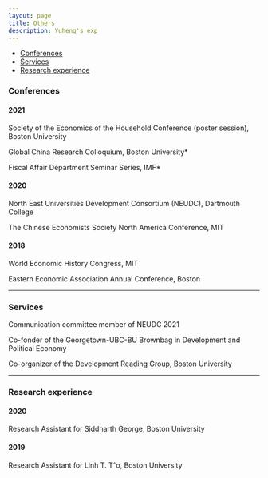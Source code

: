 ```yaml
---
layout: page
title: Others
description: Yuheng's exp
---
```


<div class="navbar">
    <div class="navbar-inner">
        <ul class="nav">
            <li><a href="#Conferences">Conferences</a></li>
            <li><a href="#Services">Services</a></li>
            <li><a href="#Research experience">Research experience</a></li>
        </ul>
    </div>
</div>


### <a name="Conferences (* if presented by coauthors)"></a>Conferences

#### 2021

Society of the Economics of the Household Conference (poster session), Boston University

Global China Research Colloquium, Boston University*

Fiscal Affair Department Seminar Series, IMF*

#### 2020

North East Universities Development Consortium (NEUDC), Dartmouth College

The Chinese Economists Society North America Conference, MIT

#### 2018

World Economic History Congress, MIT

Eastern Economic Association Annual Conference, Boston

---

### <a name="Services"></a>Services

Communication committee member of NEUDC 2021

Co-fonder of the Georgetown-UBC-BU Brownbag in Development and Political Economy

Co-organizer of the Development Reading Group, Boston University

---

### <a name="Research experience"></a>Research experience


#### 2020

Research Assistant for Siddharth George, Boston University


#### 2019

Research Assistant for Linh T. Tˆo, Boston University
